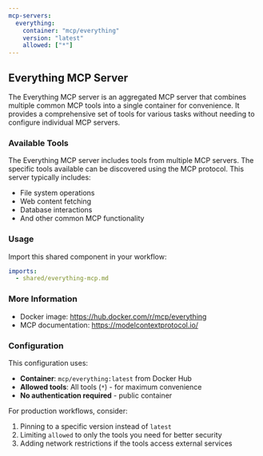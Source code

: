 ```yaml
---
mcp-servers:
  everything:
    container: "mcp/everything"
    version: "latest"
    allowed: ["*"]
---
```


## Everything MCP Server

The Everything MCP server is an aggregated MCP server that combines multiple common MCP tools into a single container for convenience. It provides a comprehensive set of tools for various tasks without needing to configure individual MCP servers.

### Available Tools

The Everything MCP server includes tools from multiple MCP servers. The specific tools available can be discovered using the MCP protocol. This server typically includes:
- File system operations
- Web content fetching
- Database interactions
- And other common MCP functionality

### Usage

Import this shared component in your workflow:

```yaml
imports:
  - shared/everything-mcp.md
```

### More Information

- Docker image: https://hub.docker.com/r/mcp/everything
- MCP documentation: https://modelcontextprotocol.io/

### Configuration

This configuration uses:
- **Container**: `mcp/everything:latest` from Docker Hub
- **Allowed tools**: All tools (`*`) - for maximum convenience
- **No authentication required** - public container

For production workflows, consider:
1. Pinning to a specific version instead of `latest`
2. Limiting `allowed` to only the tools you need for better security
3. Adding network restrictions if the tools access external services
